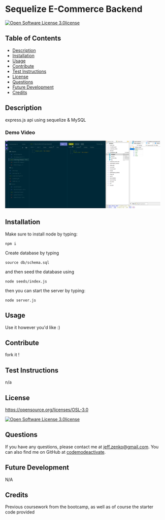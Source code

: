 
  # Sequelize E-Commerce Backend
  [![Open Software License 3.0license](https://img.shields.io/badge/License-Open%20Software%20License%203.0-blue)](https://opensource.org/licenses/OSL-3.0)
  ## Table of Contents
  * [Description](#Description)
  * [Installation](#Installation)
  * [Usage](#Usage)
  * [Contribute](#Contribute)
  * [Test Instructions](#Test-Instructions)
  * [License](#License)
  * [Questions](#Questions)
  * [Future Development](#Future-Development)
  * [Credits](#Credits)

  ## Description
  express.js api using sequelize & MySQL
  ### Demo Video
  [![Demo Video](./assets/demo.png)](https://drive.google.com/file/d/1kk_cER5nb5VrcIt1P56Wub6fzOqGMZYD/view)
  ## Installation
  Make sure to install node by typing:
   ```
   npm i
   ```
  Create database by typing
  ```
  source db/schema.sql
  ```
  and then seed the database using
  ```
  node seeds/index.js
  ```
  then you can start the server by typing:
  ```
  node server.js
  ```
  ## Usage
  Use it however you'd like :)
  ## Contribute
  fork it !
  ## Test Instructions
  n/a
  ## License
  https://opensource.org/licenses/OSL-3.0

  [![Open Software License 3.0license](https://img.shields.io/badge/License-Open%20Software%20License%203.0-blue)](https://opensource.org/licenses/OSL-3.0)

  ## Questions
  If you have any questions, please contact me at jeff.zenko@gmail.com. You can also find me on GitHub at [codemodeactivate](https://github.com/codemodeactivate).
  ## Future Development
  N/A
  ## Credits
  Previous coursework from the bootcamp, as well as of course the starter code provided
